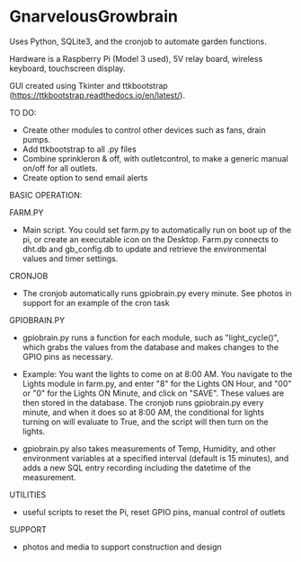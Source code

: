# GnarvelousGrowbrain


Uses Python, SQLite3, and the cronjob to automate garden functions.

Hardware is a Raspberry Pi (Model 3 used), 5V relay board, wireless keyboard, touchscreen display.

GUI created using Tkinter and ttkbootstrap (https://ttkbootstrap.readthedocs.io/en/latest/).

TO DO:
* Create other modules to control other devices such as fans, drain pumps.
* Add ttkbootstrap to all .py files
* Combine sprinkleron & off, with outletcontrol, to make a generic manual on/off for all outlets.
* Create option to send email alerts

BASIC OPERATION:

FARM.PY
* Main script.  You could set farm.py to automatically run on boot up of the pi, or create an executable icon on the Desktop.  Farm.py connects to dht.db and gb_config.db to update and retrieve the environmental values and timer settings.
 
CRONJOB
* The cronjob automatically runs gpiobrain.py every minute. See photos in support for an example of the cron task

GPIOBRAIN.PY
* gpiobrain.py runs a function for each module, such as "light_cycle()", which grabs the values from the database and makes changes to the GPIO pins as necessary.

* Example:  You want the lights to come on at 8:00 AM.  You navigate to the Lights module in farm.py, and enter "8" for the Lights ON Hour, and "00" or "0" for the Lights ON Minute, and click on "SAVE".  These values are then stored in the database.  The cronjob runs gpiobrain.py every minute, and when it does so at 8:00 AM, the conditional for lights turning on will evaluate to True, and the script will then turn on the lights.

* gpiobrain.py also takes measurements of Temp, Humidity, and other environment variables at a specified interval (default is 15 minutes), and adds a new SQL entry recording including the datetime of the measurement.

UTILITIES
* useful scripts to reset the Pi, reset GPIO pins, manual control of outlets

SUPPORT
* photos and media to support construction and design
